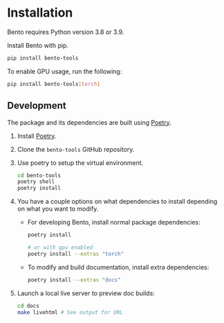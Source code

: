 # Installation
Bento requires Python version 3.8 or 3.9.

Install Bento with pip.

```bash
pip install bento-tools
```

To enable GPU usage, run the following:

```bash
pip install bento-tools[torch]
```

## Development
The package and its dependencies are built using [Poetry](https://python-poetry.org/).

1. Install [Poetry](https://python-poetry.org/).
2. Clone the `bento-tools` GitHub repository.
3. Use poetry to setup the virtual environment.

    ```bash
    cd bento-tools
    poetry shell
    poetry install
    ```
4. You have a couple options on what dependencies to install depending on what you want to modify.
    - For developing Bento, install normal package dependencies:

        ```bash
        poetry install
        
        # or with gpu enabled
        poetry install --extras "torch"
        ```
    - To modify and build documentation, install extra dependencies:
    
        ```bash
        poetry install --extras "docs"
        ```

5. Launch a local live server to preview doc builds:

    ```bash
    cd docs
    make livehtml # See output for URL
    ```
